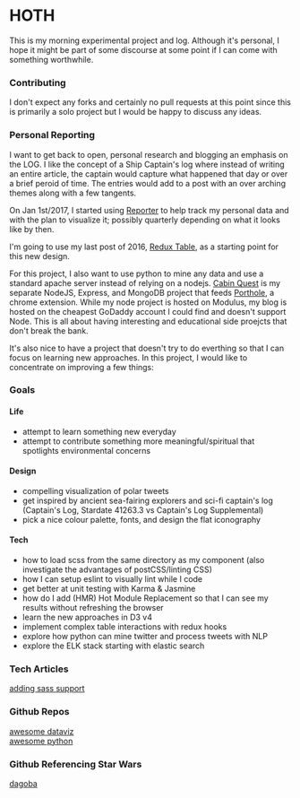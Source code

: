 # HOTH

This is my morning experimental project and log. Although it's personal, I hope it might be part of some discourse at some point if I can come with something worthwhile. 

### Contributing

I don't expect any forks and certainly no pull requests at this point since this is primarily a solo project but I would be happy to discuss any ideas.

### Personal Reporting

I want to get back to open, personal research and blogging an emphasis on the LOG. I like the concept of a Ship Captain's log where instead of writing an entire article, the captain would capture what happened that day or over a brief peroid of time. The entries would add to a post with an over arching themes along with a few tangents.    

On Jan 1st/2017, I started using [Reporter](http://www.reporter-app.com/) to help track my personal data and with the plan to visualize it; possibly quarterly depending on what it looks like by then.  

I'm going to use my last post of 2016, [Redux Table](http://headwinds.net/2016/04/redux-data-table/), as a starting point for this new design. 

For this project, I also want to use python to mine any data and use a standard apache server instead of relying on a nodejs. 
[Cabin Quest](http://cabinquest-50966.onmodulus.net/#!/) is my separate NodeJS, Express, and MongoDB project that feeds [Porthole](https://chrome.google.com/webstore/detail/porthole/dilfffpckfhcpgidnmgaeoidgekcjlln?hl=en), a chrome extension. While my node project is hosted on Modulus, my blog is hosted on the cheapest GoDaddy account I could find and doesn't support Node. This is all about having interesting and educational side proejcts that don't break the bank. 

It's also nice to have a project that doesn't try to do everthing so that I can focus on learning new approaches. In this project, I would like to concentrate on improving a few things:

### Goals

#### Life 

* attempt to learn something new everyday 
* attempt to contribute something more meaningful/spiritual that spotlights environmental concerns

#### Design

* compelling visualization of polar tweets 
* get inspired by ancient sea-fairing explorers and sci-fi captain's log (Captain's Log, Stardate 41263.3 vs Captain's Log Supplemental)
* pick a nice colour palette, fonts, and design the flat iconography

#### Tech 

* how to load scss from the same directory as my component (also investigate the advantages of postCSS/linting CSS)
* how I can setup eslint to visually lint while I code
* get better at unit testing with Karma & Jasmine 
* how do I add (HMR) Hot Module Replacement so that I can see my results without refreshing the browser
* learn the new approaches in D3 v4
* implement complex table interactions with redux hooks
* explore how python can mine twitter and process tweets with NLP
* explore the ELK stack starting with elastic search

### Tech Articles
[adding sass support](https://shellmonger.com/2016/01/19/adding-sass-support-to-webpack/)      

### Github Repos
[awesome dataviz](https://github.com/fasouto/awesome-dataviz)     
[awesome python](https://github.com/vinta/awesome-python)

### Github Referencing Star Wars
[dagoba](https://github.com/dxnn/dagoba)     